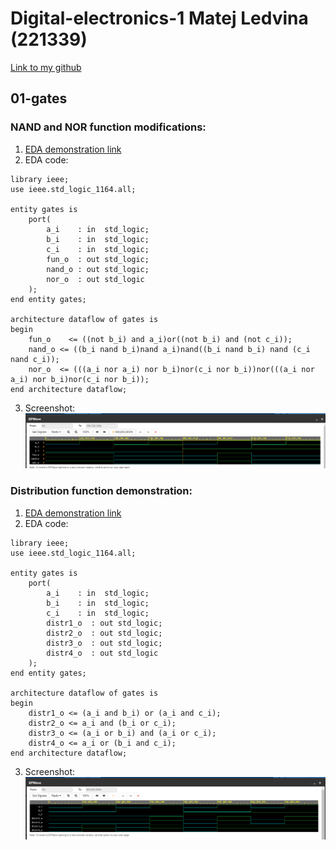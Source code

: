 # Digital-electronics-1 Matej Ledvina (221339)
[Link to my github](https://github.com/Ledvuk/Digital-electronics-1/)
## 01-gates
### NAND and NOR function modifications:

1. [EDA demonstration link](https://www.edaplayground.com/x/nVJ6)
2. EDA code:
```
library ieee;
use ieee.std_logic_1164.all;

entity gates is
    port(
        a_i    : in  std_logic;       
        b_i    : in  std_logic;     
        c_i    : in  std_logic;      
        fun_o  : out std_logic;
        nand_o : out std_logic;  
        nor_o  : out std_logic  
    );
end entity gates;

architecture dataflow of gates is
begin
    fun_o    <= ((not b_i) and a_i)or((not b_i) and (not c_i));
	nand_o <= ((b_i nand b_i)nand a_i)nand((b_i nand b_i) nand (c_i nand c_i));
    nor_o  <= (((a_i nor a_i) nor b_i)nor(c_i nor b_i))nor(((a_i nor a_i) nor b_i)nor(c_i nor b_i));
end architecture dataflow;
```
3. Screenshot:
![alt text](https://github.com/Ledvuk/Digital-electronics-1/blob/main/Labs/01-gates/nand_nor.png)

### Distribution function demonstration:
1. [EDA demonstration link](https://www.edaplayground.com/x/9Hdu)
2. EDA code:
```
library ieee;
use ieee.std_logic_1164.all;

entity gates is
    port(
        a_i    : in  std_logic;       
        b_i    : in  std_logic;     
        c_i    : in  std_logic;      
        distr1_o  : out std_logic;
        distr2_o  : out std_logic;
        distr3_o  : out std_logic;
        distr4_o  : out std_logic
    );
end entity gates;

architecture dataflow of gates is
begin
    distr1_o <= (a_i and b_i) or (a_i and c_i);
	distr2_o <= a_i and (b_i or c_i);
    distr3_o <= (a_i or b_i) and (a_i or c_i);
    distr4_o <= a_i or (b_i and c_i);
end architecture dataflow;

```
3. Screenshot:
![alt text](https://github.com/Ledvuk/Digital-electronics-1/blob/main/Labs/01-gates/distribution.png)
